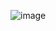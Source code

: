 
![image](https://github.com/ahmeddiaa6/Weather-App/assets/132109967/a8c57b33-5a28-4223-b064-dab423c4c0b8)


